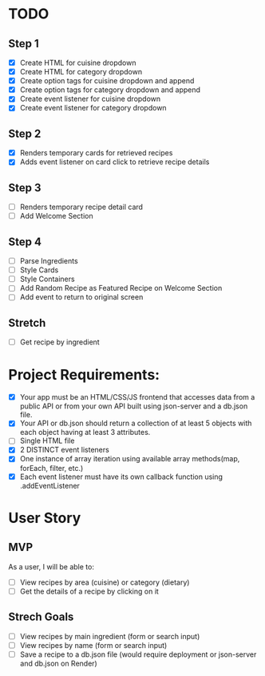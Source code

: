 # TODO

## Step 1

- [x] Create HTML for cuisine dropdown
- [x] Create HTML for category dropdown
- [x] Create option tags for cuisine dropdown and append
- [x] Create option tags for category dropdown and append
- [x] Create event listener for cuisine dropdown
- [x] Create event listener for category dropdown

## Step 2

- [x] Renders temporary cards for retrieved recipes
- [x] Adds event listener on card click to retrieve recipe details

## Step 3

- [ ] Renders temporary recipe detail card
- [ ] Add Welcome Section

## Step 4

- [ ] Parse Ingredients
- [ ] Style Cards
- [ ] Style Containers
- [ ] Add Random Recipe as Featured Recipe on Welcome Section
- [ ] Add event to return to original screen

## Stretch

- [ ] Get recipe by ingredient

# Project Requirements:

- [x] Your app must be an HTML/CSS/JS frontend that accesses data from a public API or from your own API built using json-server and a db.json file.
- [x] Your API or db.json should return a collection of at least 5 objects with each object having at least 3 attributes.
- [ ] Single HTML file
- [x] 2 DISTINCT event listeners
- [x] One instance of array iteration using available array methods(map, forEach, filter, etc.)
- [x] Each event listener must have its own callback function using .addEventListener

# User Story

## MVP

As a user, I will be able to:

- [ ] View recipes by area (cuisine) or category (dietary)
- [ ] Get the details of a recipe by clicking on it

## Strech Goals

- [ ] View recipes by main ingredient (form or search input)
- [ ] View recipes by name (form or search input)
- [ ] Save a recipe to a db.json file (would require deployment or json-server and db.json on Render)
